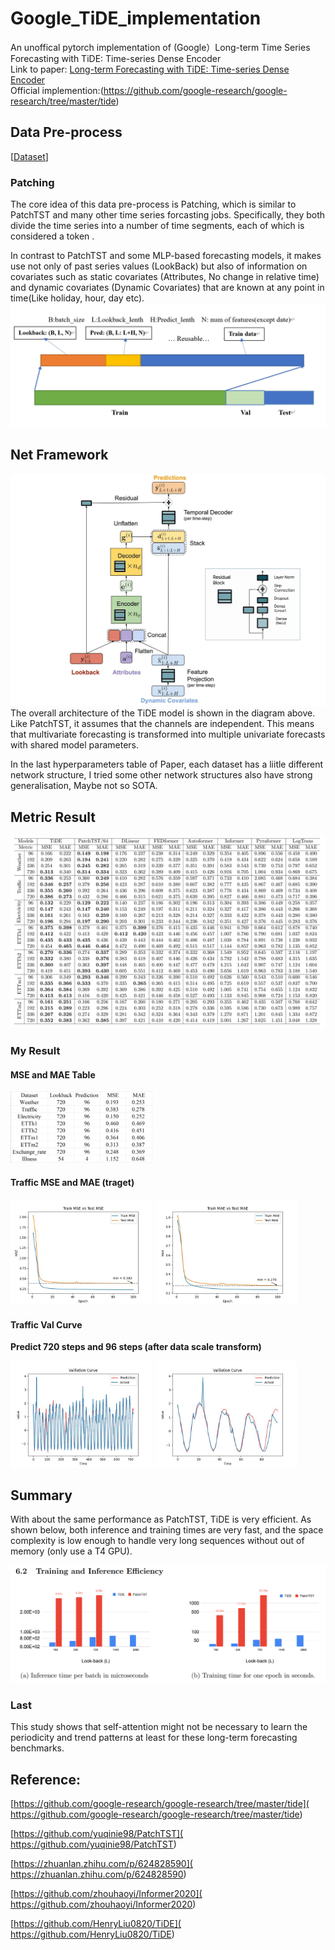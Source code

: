 # Google_TiDE_implementation
An unoffical pytorch implementation of (Google）Long-term Time Series Forecasting with TiDE: Time-series Dense Encoder \
Link to paper: [Long-term Forecasting with TiDE: Time-series Dense Encoder](https://arxiv.org/pdf/2304.08424.pdf) \
Official implemention:(https://github.com/google-research/google-research/tree/master/tide)
## Data Pre-process
[[Dataset](https://huggingface.co/datasets/ym0v0my/Time_series_dataset)]
### Patching 
The core idea of this data pre-process is Patching, which is similar to PatchTST and many other time series forcasting jobs. Specifically, they both divide the time series into a number of time segments, each of which is considered a token .

In contrast to PatchTST and some MLP-based forecasting models, it makes use not only of past series values (LookBack) but also of information on covariates such as static covariates (Attributes, No change in relative time) and dynamic covariates (Dynamic Covariates) that are known at any point in time(Like holiday, hour, day etc).
![structure](./figs/data_structure.png) 

## Net Framework
![net](./figs/net_framework.jpg)
The overall architecture of the TiDE model is shown in the diagram above. Like PatchTST, it assumes that the channels are independent. This means that multivariate forecasting is transformed into multiple univariate forecasts with shared model parameters.

In the last hyperparameters table of Paper, each dataset has a liitle different network structure, I tried some other network structures also have strong generalisation, Maybe not so SOTA. 
## Metric Result
![metric](./figs/Metric.png)
### My Result
#### MSE and MAE Table
<img src="./figs/result1.png" alt="result" style="width:45%" /> 

#### Traffic MSE and MAE (traget)
<img src="./figs/Traffic_MSE.jpg" alt="result" style="width:45%" /> <img src="./figs/Traffic_MAE.jpg" alt="result" style="width:45%" /> 

#### Traffic Val Curve
**Predict 720 steps and 96 steps (after data scale transform)**

<img src="./figs/Traffic_val_curve_720.jpg" alt="result" style="width:45%" /> <img src="./figs/Traffic_val_curve_96.jpg" alt="result" style="width:45%" /> 

## Summary

With about the same performance as PatchTST, TiDE is very efficient. As shown below, both inference and training times are very fast, and the space complexity is low enough to handle very long sequences without out of memory (only use a T4 GPU).

<img src="./figs/efficiency.png" alt="result" style="width:100%" /> 

### Last
This study shows that self-attention might not be necessary to learn the periodicity and trend patterns at least for these long-term forecasting benchmarks.

## Reference:
[https://github.com/google-research/google-research/tree/master/tide]( https://github.com/google-research/google-research/tree/master/tide) 

[https://github.com/yuqinie98/PatchTST]( https://github.com/yuqinie98/PatchTST) 

[https://zhuanlan.zhihu.com/p/624828590]( https://zhuanlan.zhihu.com/p/624828590) 

[https://github.com/zhouhaoyi/Informer2020]( https://github.com/zhouhaoyi/Informer2020) 

[https://github.com/HenryLiu0820/TiDE]( https://github.com/HenryLiu0820/TiDE) 

